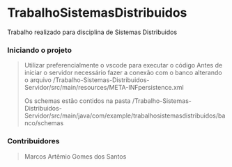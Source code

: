 # TrabalhoSistemasDistribuidos

Trabalho realizado para disciplina de Sistemas Distribuidos

### Iniciando o projeto
> Utilizar preferencialmente o vscode para executar o código
> Antes de iniciar o servidor necessário fazer a conexão com o banco alterando o arquivo /Trabalho-Sistemas-Distribuidos-Servidor/src/main/resources/META-INFpersistence.xml
> <!--<property name="javax.persistence.jdbc.url" value="jdbc:postgresql://localhost:<porta/banco>" />  
> <property name="javax.persistence.jdbc.user" value="<usuario>" />  
> <property name="javax.persistence.jdbc.password" value="<senha>" />-->  
> Os schemas estão contidos na pasta /Trabalho-Sistemas-Distribuidos-Servidor/src/main/java/com/example/trabalhosistemasdistribuidos/banco/schemas

### Contribuidores 
> Marcos Artêmio Gomes dos Santos
